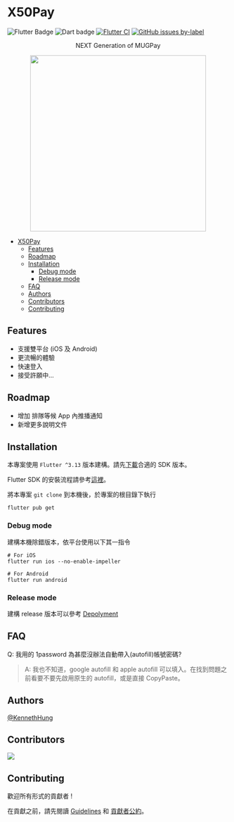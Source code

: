 # X50Pay

![Flutter Badge][Flutter badge]
![Dart badge][Dart badge]
[![Flutter CI][Build badge]](https://github.com/maple135790/x50pay/actions/workflows/flutter.yml)
[![GitHub issues by-label][Issue badge]](https://github.com/maple135790/x50pay/issues)

<p align=center> NEXT Generation of MUGPay </p>

<p align="center">
  <img  width="400" height="400" src="https://pay.x50.fun/static/50paylogo.png">
</p>

- [X50Pay](#x50pay)
  - [Features](#features)
  - [Roadmap](#roadmap)
  - [Installation](#installation)
    - [Debug mode](#debug-mode)
    - [Release mode](#release-mode)
  - [FAQ](#faq)
  - [Authors](#authors)
  - [Contributors](#contributors)
  - [Contributing](#contributing)

## Features

- 支援雙平台 (iOS 及 Android)
- 更流暢的體驗
- 快速登入
- 接受許願中...

## Roadmap

- 增加 排隊等候 App 內推播通知
- 新增更多說明文件

## Installation

本專案使用 `Flutter ^3.13` 版本建構。請先[下載][Flutter SDK]合適的 SDK 版本。

Flutter SDK 的安裝流程請參考[這裡][Flutter installation]。

將本專案 `git clone` 到本機後，於專案的根目錄下執行

```
flutter pub get
```

### Debug mode

建構本機除錯版本，依平台使用以下其一指令

```
# For iOS
flutter run ios --no-enable-impeller

# For Android
flutter run android
```

### Release mode

建構 release 版本可以參考 [Depolyment][Release Depolyment]

## FAQ

Q: 我用的 1password 為甚麼沒辦法自動帶入(autofill)帳號密碼?

> A: 我也不知道，google autofill 和 apple autofill 可以填入。在找到問題之前看要不要先啟用原生的 autofill，或是直接 CopyPaste。

## Authors

[@KennethHung][Kenneth Github]

## Contributors

<a href="https://github.com/maple135790/x50pay/graphs/contributors">
  <img src="https://contrib.rocks/image?repo=maple135790/x50pay"/>
</a>

## Contributing

歡迎所有形式的貢獻者 !

在貢獻之前，請先閱讀 [Guidelines][Guideline file] 和 [貢獻者公約][Code of Conduct file]。

[Guideline file]: CONTRIBUTING.md
[Code of Conduct file]: CODE_OF_CONDUCT.md
[Issue badge]: https://img.shields.io/github/issues/maple135790/x50pay?label=issues
[Kenneth Github]: https://github.com/maple135790
[Release Depolyment]: https://docs.flutter.dev/deployment
[Flutter SDK]: https://docs.flutter.dev/release/archive
[Flutter installation]: https://docs.flutter.dev/get-started/install
[Flutter badge]: https://img.shields.io/badge/version-3.10-brightgreen?logo=flutter
[Dart badge]: https://img.shields.io/badge/dynamic/yaml?url=https%3A%2F%2Fraw.githubusercontent.com%2Fmaple135790%2Fx50pay%2Fmaster%2Fpubspec.yaml&query=%24.environment.sdk&logo=dart&label=version
[Build badge]: https://github.com/maple135790/x50pay/actions/workflows/flutter.yml/badge.svg?branch=master&event=push
